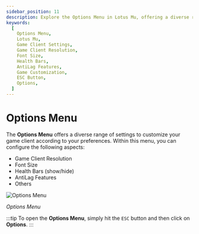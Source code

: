 ```yaml
---
sidebar_position: 11
description: Explore the Options Menu in Lotus Mu, offering a diverse range of settings to customize your game client. Configure aspects such as game client resolution, font size, health bars (show/hide), antilag features, and more. Enhance your gaming experience by tailoring the game settings to your preferences.
keywords:
  [
    Options Menu,
    Lotus Mu,
    Game Client Settings,
    Game Client Resolution,
    Font Size,
    Health Bars,
    AntiLag Features,
    Game Customization,
    ESC Button,
    Options,
  ]
---
```


# Options Menu

The **Options Menu** offers a diverse range of settings to customize your game client according to your preferences. Within this menu, you can configure the following aspects:

- Game Client Resolution
- Font Size
- Health Bars (show/hide)
- AntiLag Features
- Others

![Options Menu](/img/client-features/options-menu.jpg)

_Options Menu_

:::tip
To open the **Options Menu**, simply hit the `ESC` button and then click on **Options**.
:::
